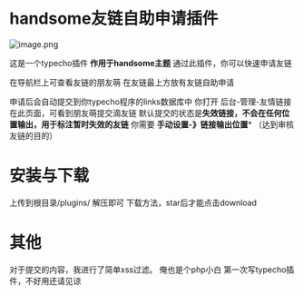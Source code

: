 # handsome友链自助申请插件

![image.png](https://blog.ccdalao.cn/usr/uploads/2021/07/2033163323.png)

这是一个typecho插件
**作用于handsome主题**
通过此插件，你可以快速申请友链

在导航栏上可查看友链的朋友萌
在友链最上方放有友链自助申请

申请后会自动提交到你typecho程序的links数据库中
你打开 后台-管理-友情链接
在此页面，可看到朋友萌提交滴友链
默认提交的状态是**失效链接，不会在任何位置输出，用于标注暂时失效的友链**
你需要 **手动设置-》链接输出位置***
（达到审核友链的目的）

# 安装与下载

上传到根目录/plugins/
解压即可
下载方法，star后才能点击download

# 其他

对于提交的内容，我进行了简单xss过滤。
俺也是个php小白
第一次写typecho插件，不好用还请见谅
